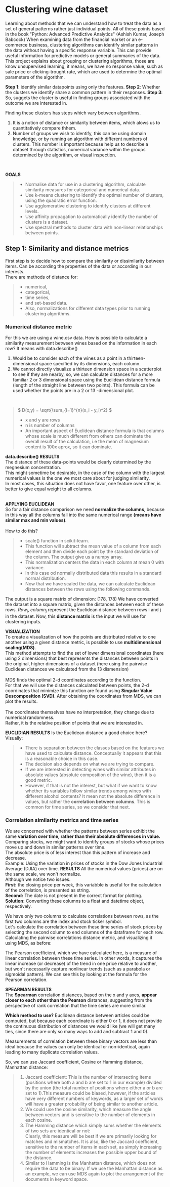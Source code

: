 # Clustering wine dataset
Learning about methods that we can understand how to treat the data as a set of general patterns rather just individual points. All of these points based in the book  "Python: Advanced Predictive Analytics" (Ashish Kumar, Joseph Babcock)
When examining data from the financial market or an e-commerce business, clustering algorithms can identify similar patterns in the data without having a specific response variable. This can provide useful information for predictive models or general summaries of the data.
This project explains about grouping or clustering algorithms, those are know unsupervised learning, it means, we have no response value, such as sale price or clicking-trought rate, which are used to determine the optimal parameters of the algorithm.

**Step 1**: identify similar datapoints using only the features.
**Step 2**: Whether the clusters we identify share a common pattern in their responses.
**Step 3**: So, suggets the cluster is useful in finding groups associated with the outcome we are interested in.

Finding these clusters has steps which vary between algorithms.
1) It is a notion of distance or similarity between items, which alows us to quantitatively compare thhem.
2) Number of groups we wish to identify, this can be using domain knowledge, or by running an algorithm with different numbers of clusters. This number is important because help us to describe a dataset through statistics, numerical variance within the groups determined by the algorithm, or visual inspection.  
<br>

**GOALS**  
> - Normalise data for use in a clustering algorithm, calculate similarity measures for categorical and numerical data. <br>
> - Use k-means clustering to identify the optimal number of clusters, using the quadratic error function.  
> - Use agglomerative clustering to identify clusters at different levels.
> - Use affinity propagation to automatically identify the number of clusters is a dataset.   
> - Use spectral methods to cluster data with non-linear relationships between points.

## Step 1: Similarity and distance metrics
First step is to decide how to compare the similarity or dissimilarity between items. Can be according the properties of the data or according in our interests.  
There are methods of distance for:  
> - numerical, 
> - categorical, 
> - time series, 
> - and set-based data. 
> - Also, normalizations for different data types prior to running clustering algorithms.

### Numerical distance metric
For this we are using a wine.csv data.
How is possible to calculate a similarity measurement between wines based on the information in each row? It means with data.describe()  
1. Would be to consider each of the wines as a point in a thirteen-dimensional space specified by its dimensions, each column.  
2. We cannot directly visualize a thirteen dimension space in a scatterplot to see if they are nearby, so, we can calculate distances for a more familiar 2 or 3 dimensional space using the Euclidean distance formula (length of the straight line between two points). This formula can be used whether the points are in a 2 or 13 -dimensional plot.  
<br>

> $ D(x,y) = \sqrt{\sum_{i=1}^{n}(x_i - y_i)^2} $<br>
> - x and y are rows 
> - n is number of columns
> - An important aspect of Euclidean distance formula is that columns whose scale is much different from others can dominate the overall result of the calculation, i.e the mean of magnesium content is 100x aprox, so it can dominate. 

**data.describe() RESULTS**  
The distance of these data-points would be clearly determined by the megnesium concentration.  
This might sometime be desirable, in the case of the column with the largest numerical values is the one we most care about for judging similarity.  
In most cases, this situation does not have favor, one feature over other, is better to give equal weight to all columns.  
<br>

**APPLYING EUCLIDEAN**<br>
So for a fair distance comparison we need **normalize the columns**, because in this way all the columns fall into the same numerical range **(means have similar max and min values)**.  
<br>
How to do this? 
> - scale() function in scikit-learn. 
> - This function will subtract the mean value of a column from each element and then divide each point by the standard deviation of the column. The output give us a numpy array.   
> - This normalization centers the data in each column at mean 0 with variance.  
> - In this case od normally distributed data this results in a standard normal distribution.  
> - Now that we have scaled the data, we can calculate Euclidean distances between the rows using the following commands.

The output is a square matrix of dimension: (178, 178)
We have converted the dataset into a square matrix, given the distances between each of these rows. $Row_i$, $column_j$ represent the Euclidean distance between rows i and j in the dataset. Now, this **distance matrix**  is the input we will use for clustering inputs.  

**VISUALIZATION**<br>
To create a visualization of how the points are distributed relative to one another using a given distance metric, is possible to use **multidimensional scaling(MDS)**.  
This method attempts to find the set of lower dimensional coordinates (here using 2 dimensions) that best represents the distances between points in the original, higher dimensions of a dataset (here using the pairwise Euclidean distances we calculated from the 13 dismension)<br>  
MDS finds the optimal 2-d coordinates according to the function.<br> For that we will use the distances calculated between points, the 2-d coordinates that minimize this function are found using **Singular Value Descomposition (SVD)**. After obtaining the coordinates from MDS, we can plot the results.<br>
<br>
The coordinates themselves have no interpretation, they change due to numerical randomness.  
Rather, it is the relative position of points that we are interested in.  

**EUCLIDIAN RESULTS**
Is the Euclidean distance a good choice here? Visually:<br>
> - There is separation between the classes based on the features we have used to calculate distance. Conceptually it appears that this is a reasonable choice in this case.
> - The decision also depends on what we are trying to compare. 
> - If we are interested in detecting wines with similar attributes in absolute values (absolute composition of the wine), then it is a good metric.
> - However, if that is not the interest, but what if we want to know whether its variables follow similar trends among wines with different alcohol contents? It mean not the absolute difference in values, but rather the **correlation between columns**. This is common for time series, so we consider that next.

### Correlation similarity metrics and time series
We are concerned with whether the patterns between series exhibit the same **variation over time, rather than their absolute differences in value.**
<br>
Comparing stocks, we might want to identify groups of stocks whose prices move up and down in similar patterns over time.
<br>
The absolute price is of less interest than this pattern of increase and decrease.
<br>
Example: Using the variation in prices of stocks in the Dow Jones Industrial Average (DJIA) over time.
**RESULTS**
All the numerical values (prices) are on the same scale, we won't normalize.<br>
Although we notice two issues.<br>
**First:** the closing price per week, this variabble is useful for the calculation of the correlation, is presented as string.
<br>
**Second:** The date is not present in the correct format for plotting.
<br>
**Solution:** Converting these columns to a float and datetime object, respectively. 


We have only two columns to calculate correlations between rows, as the first two columns are the index and stock ticker symbol.<br>
Let's calculate the correlation between these time series of stock prices by selecting the second column to end columns of the dataframe for each row.<br>
Calculating the pairwise correlations distance metric, and visualizing it using MDS, as before:

The Pearson coefficient, which we have calculated here, is a measure of linear correlation between these time series. In other words, it captures the linear increase (or decrease) of the trend in one price relative to another, but won't necessarily capture nonlinear trends (such as a parabola or sigmoidal pattern). We can see this by looking at the formula for the Pearson correlation.  

**SPEARMAN RESULTS**  
The **Spearman** correlation distances, based on the x and y axes, **appear closer to each other than the Pearson** distances, suggesting from the perspective of rank correlation that the time series are more similar.

**Which method to use?**
Euclidean distance between articles could be computed, but because each coordinate is either 0 or 1, it does not provide the continuous distribution of distances we would like (we will get many ties, since there are only so many ways to add and subtract 1 and 0).  

Measurements of correlation between these binary vectors are less than ideal because the values can only be identical or non-identical, again leading to many duplicate correlation values.  

So, we can use Jaccard coefficient, Cosine or Hamming distance, Manhattan distance:
> 1. Jaccard coefficient: This is the number of intersecting items (positions where both a and b are set to 1 in our example) divided by the union (the total number of positions where either a or b are set to 1).This measure could be biased, however, if the articles have very different numbers of keywords, as a larger set of words will have a greater probability of being similar to another article. 
> 2. We could use the cosine similarity, which measure the angle between vectors and is sensitive to the number of elements in each cosine.
> 3. The Hamming distance which simply sums whether the elements of two sets are identical or not:  
Clearly, this measure will be best if we are primarily looking for matches and mismatches. It is also, like the Jaccard coefficient, sensitive to the number of items in each set, as simply increasing the number of elements increases the possible upper bound of the distance.
> 4. Similar to Hamming is the Manhattan distance, which does not require the data to be binary. If we use the Manhattan distance as an example, we can use MDS again to plot the arrangement of the documents in keyword space.


